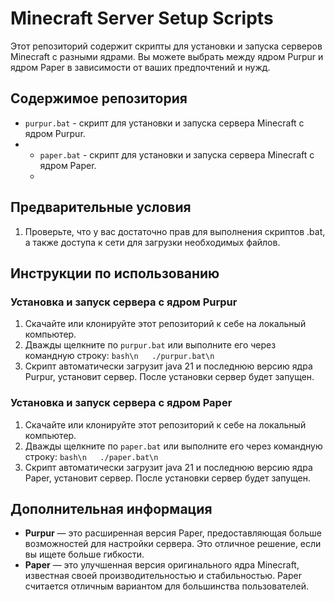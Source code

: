 # Minecraft Server Setup Scripts
Этот репозиторий содержит скрипты для установки и запуска серверов Minecraft с разными ядрами. Вы можете выбрать между ядром Purpur и ядром Paper в зависимости от ваших предпочтений и нужд.


## Содержимое репозитория
- `purpur.bat` - скрипт для установки и запуска сервера Minecraft с ядром Purpur.
- - `paper.bat` - скрипт для установки и запуска сервера Minecraft с ядром Paper.
  - 
## Предварительные условия
  1. Проверьте, что у вас достаточно прав для выполнения скриптов .bat, а также доступа к сети для загрузки необходимых файлов.

## Инструкции по использованию
### Установка и запуск сервера с ядром Purpur
  1. Скачайте или клонируйте этот репозиторий к себе на локальный компьютер.
  2. Дважды щелкните по `purpur.bat` или выполните его через командную строку: 
  ```bash\n   ./purpur.bat\n   ```
  3. Скрипт автоматически загрузит java 21 и последнюю версию ядра Purpur, установит сервер. После установки сервер будет запущен.

### Установка и запуск сервера с ядром Paper
  1. Скачайте или клонируйте этот репозиторий к себе на локальный компьютер.
  2. Дважды щелкните по `paper.bat` или выполните его через командную строку:
    ```bash\n   ./paper.bat\n   ```
  3. Скрипт автоматически загрузит java 21 и последнюю версию ядра Paper, установит сервер. После установки сервер будет запущен.

## Дополнительная информация
  - **Purpur** — это расширенная версия Paper, предоставляющая больше возможностей для настройки сервера. Это отличное решение, если вы ищете больше гибкости.
  - **Paper** — это улучшенная версия оригинального ядра Minecraft, известная своей производительностью и стабильностью. Paper считается отличным вариантом для большинства пользователей.
